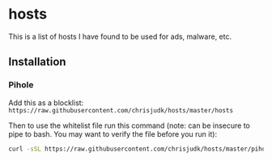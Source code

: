# hosts
This is a list of hosts I have found to be used for ads, malware, etc.
## Installation
### Pihole
Add this as a blocklist:
``` https://raw.githubusercontent.com/chrisjudk/hosts/master/hosts ```

Then to use the whitelist file run this command (note: can be insecure to pipe to bash. You may want to verify the file before you run it):
``` bash
curl -sSL https://raw.githubusercontent.com/chrisjudk/hosts/master/pihole/whitelist.sh | bash
```
